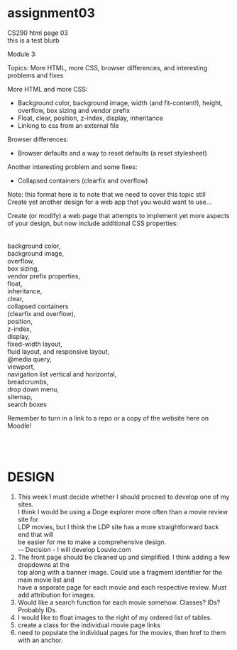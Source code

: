 # assignment03
CS290 html page 03  
this is a test blurb  

Module 3:  

Topics: More HTML, more CSS, browser differences, and interesting problems and fixes  

More HTML and more CSS:  
  - Background color, background image, width (and fit-content!), height, overflow, box sizing and vendor prefix  
  - Float, clear, position, z-index, display, inheritance  
  - Linking to css from an external file  

Browser differences:  
  - Browser defaults and a way to reset defaults (a reset stylesheet)  

Another interesting problem and some fixes:  
  - Collapsed containers (clearfix and overflow)  


Note: this format here is to note that we need to cover this topic still  
Create yet another design for a web app that you would want to use...  

Create (or modify) a web page that attempts to implement yet more aspects of your design, 
but now include additional CSS properties:  
<br>
<br>
background color,  
background image,  
overflow,  
box sizing,  
vendor prefix properties,  
float,  
inheritance,  
clear,  
collapsed containers  
(clearfix and overflow),  
position,  
z-index,  
display,  
fixed-width layout,  
fluid layout, and responsive layout,  
@media query,  
viewport,  
navigation list vertical and horizontal,  
breadcrumbs,  
drop down menu,  
sitemap,  
search boxes  

Remember to turn in a link to a repo or a copy of the website here on Moodle!  
<br>  
<br>  

# DESIGN  

1. This week I must decide whether I should proceed to develop one of my sites.  
I think I would be using a Doge explorer more often than a movie review site for  
LDP movies, but I think the LDP site has a more straightforward back end that will  
be easier for me to make a comprehensive design.  
-- Decision - I will develop Louvie.com  
2. The front page should be cleaned up and simplified. I think adding a few dropdowns at the  
top along with a banner image. Could use a fragment identifier for the main movie list and  
have a separate page for each movie and each respective review. Must add attribution for images.  
3. Would like a search function for each movie somehow. Classes? IDs? Probably IDs.  
4. I would like to float images to the right of my ordered list of tables.
5. create a class for the individual movie page links
6. need to populate the individual pages for the movies, then href to them with an anchor.
